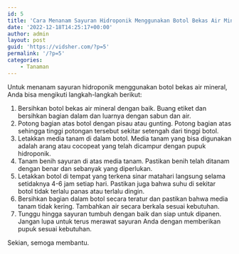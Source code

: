 ```yaml
---
id: 5
title: 'Cara Menanam Sayuran Hidroponik Menggunakan Botol Bekas Air Mineral'
date: '2022-12-18T14:25:17+00:00'
author: admin
layout: post
guid: 'https://vidsher.com/?p=5'
permalink: '/?p=5'
categories:
    - Tanaman
---
```


Untuk menanam sayuran hidroponik menggunakan botol bekas air mineral, Anda bisa mengikuti langkah-langkah berikut:

1. Bersihkan botol bekas air mineral dengan baik. Buang etiket dan bersihkan bagian dalam dan luarnya dengan sabun dan air.
2. Potong bagian atas botol dengan pisau atau gunting. Potong bagian atas sehingga tinggi potongan tersebut sekitar setengah dari tinggi botol.
3. Letakkan media tanam di dalam botol. Media tanam yang bisa digunakan adalah arang atau cocopeat yang telah dicampur dengan pupuk hidroponik.
4. Tanam benih sayuran di atas media tanam. Pastikan benih telah ditanam dengan benar dan sebanyak yang diperlukan.
5. Letakkan botol di tempat yang terkena sinar matahari langsung selama setidaknya 4-6 jam setiap hari. Pastikan juga bahwa suhu di sekitar botol tidak terlalu panas atau terlalu dingin.
6. Bersihkan bagian dalam botol secara teratur dan pastikan bahwa media tanam tidak kering. Tambahkan air secara berkala sesuai kebutuhan.
7. Tunggu hingga sayuran tumbuh dengan baik dan siap untuk dipanen. Jangan lupa untuk terus merawat sayuran Anda dengan memberikan pupuk sesuai kebutuhan.

Sekian, semoga membantu.
